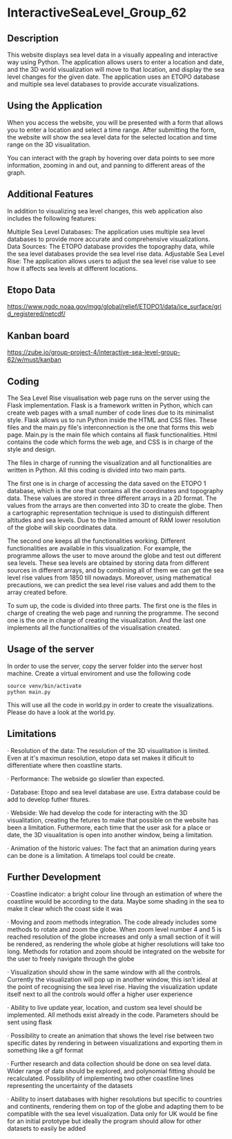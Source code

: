 # InteractiveSeaLevel_Group_62
## Description
This website displays sea level data in a visually appealing and interactive way using Python.
The application allows users to enter a location and date, and the 3D world visualization will move to that location, and display the sea level changes for the given date. The application uses an ETOPO database and multiple sea level databases to provide accurate visualizations.

## Using the Application
When you access the website, you will be presented with a form that allows you to enter a location and select a time range. After submitting the form, the website will show the sea level data for the selected location and time range on the 3D visualitation.

You can interact with the graph by hovering over data points to see more information, zooming in and out, and panning to different areas of the graph.

## Additional Features
In addition to visualizing sea level changes, this web application also includes the following features:

Multiple Sea Level Databases: The application uses multiple sea level databases to provide more accurate and comprehensive visualizations.
Data Sources: The ETOPO database provides the topography data, while the sea level databases provide the sea level rise data.
Adjustable Sea Level Rise: The application allows users to adjust the sea level rise value to see how it affects sea levels at different locations.

## Etopo Data

https://www.ngdc.noaa.gov/mgg/global/relief/ETOPO1/data/ice_surface/grid_registered/netcdf/

## Kanban board

https://zube.io/group-project-4/interactive-sea-level-group-62/w/must/kanban

## Coding

The Sea Level Rise visualisation web page runs on the server using the Flask implementation. Flask is a framework written in Python, which can create web pages with a small number of code lines due to its minimalist style. Flask allows us to run Python inside the HTML and CSS files. These files and the main.py file's interconnection is the one that forms this web page. Main.py is the main file which contains all flask functionalities. Html contains the code which forms the web age, and CSS is in charge of the style and design.  

The files in charge of running the visualization and all functionalities are written in Python. All this coding is divided into two main parts. 

The first one is in charge of accessing the data saved on the ETOPO 1 database, which is the one that contains all the coordinates and topography data. These values are stored in three different arrays in a 2D format. The values from the arrays are then converted into 3D to create the globe. Then a cartographic representation technique is used to distinguish different altitudes and sea levels. Due to the limited amount of RAM lower resolution of the globe will skip coordinates data. 

The second one keeps all the functionalities working. Different functionalities are available in this visualization. For example, the programme allows the user to move around the globe and test out different sea levels. These sea levels are obtained by storing data from different sources in different arrays, and by combining all of them we can get the sea level rise values from 1850 till nowadays. Moreover, using mathematical precautions, we can predict the sea level rise values and add them to the array created before.

To sum up, the code is divided into three parts. The first one is the files in charge of creating the web page and running the programme. The second one is the one in charge of creating the visualization. And the last one implements all the functionalities of the visualisation created.

## Usage of the server

In order to use the server, copy the server folder into the server host machine. Create a virtual enviroment and use the following code

```
source venv/bin/activate
python main.py
```

This will use all the code in world.py in order to create the visualizations. Please do have a look at the world.py.

## Limitations 

· Resolution of the data: The resolution of the 3D visualitation is limited. Even at it's maximun resolution, etopo data set makes it dificult to differentiate where then coastline starts. 

· Performance: The webside go slowlier than expected.

· Database: Etopo and sea level database are use. Extra database could be add to develop futher fitures.

· Webside: We had develop the code for interacting with the 3D visualitation, creating the fetures to make that possible on the website has been a limitation. Futhermore, each time that the user ask for a place or date, the 3D visualitation is open into another window, being a limitation.

· Animation of the historic values: The fact that an animation during years can be done is a limitation. A timelaps tool could be create.



## Further Development

· Coastline indicator: a bright colour line through an estimation of where the coastline would be according to the data. Maybe some shading in the sea to make it clear which the coast side it was

· Moving and zoom methods integration. The code already includes some methods to rotate and zoom the globe. When zoom level number 4 and 5 is reached resolution of the globe increases and only a small section of it will be rendered, as rendering the whole globe at higher resolutions will take too long. Methods for rotation and zoom should be integrated on the website for the user to freely navigate through the globe

· Visualization should show in the same window with all the controls. Currently the visualization will pop up in another window, this isn’t ideal at the point of recognising the sea level rise. Having the visualization update itself next to all the controls would offer a higher user experience

· Ability to live update year, location, and custom sea level should be implemented. All methods exist already in the code. Parameters should be sent using flask

· Possibility to create an animation that shows the level rise between two specific dates by rendering in between visualizations and exporting them in something like a gif format

· Further research and data collection should be done on sea level data. Wider range of data should be explored, and polynomial fitting should be recalculated. Possibility of implementing two other coastline lines representing the uncertainty of the datasets

· Ability to insert databases with higher resolutions but specific to countries and continents, rendering them on top of the globe and adapting them to be compatible with the sea level visualization. Data only for UK would be fine for an initial prototype but ideally the program should allow for other datasets to easily be added

